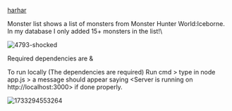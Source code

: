 [harhar](https://github.com/user-attachments/assets/68c75383-b947-4ddb-8572-46a0af531bd2)

Monster list shows a list of monsters from Monster Hunter World:Iceborne. In my database I only added 15+ monsters in the list!\

![4793-shocked](https://github.com/user-attachments/assets/9aeb7d6e-f398-46e2-8b94-f7cfd396dd56)

Required dependencies are <sqlite3> & <express>

To run locally (The dependencies are required)
Run cmd > type in node app.js > a message should appear saying <Server is running on http://localhost:3000> if done properly.

![1733294553264](https://github.com/user-attachments/assets/a28d7223-9c87-424a-b03f-96819c4af78b)
